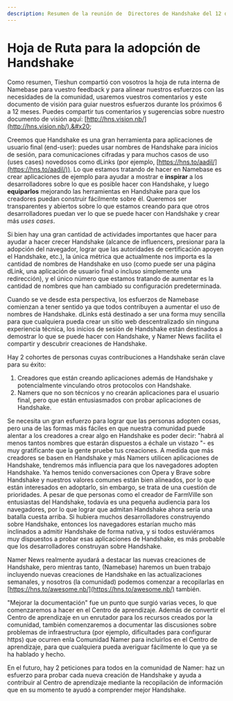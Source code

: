 ```yaml
---
description: Resumen de la reunión de  Directores de Handshake del 12 de noviembre de 2020
---
```


# Hoja de Ruta para la adopción de Handshake

Como resumen, Tieshun compartió con vosotros la hoja de ruta interna de Namebase para vuestro feedback y para alinear nuestros esfuerzos con las necesidades de la comunidad, usaremos vuestros comentarios y este documento de visión para guiar nuestros esfuerzos durante los próximos 6 a 12 meses. Puedes compartir tus comentarios y sugerencias sobre nuestro documento de visión aquí: [http://hns.vision.nb/](http://hns.vision.nb/).&#x20;

Creemos que Handshake es una gran herramienta para aplicaciones de usuario final (end-user): puedes usar nombres de Handshake para inicios de sesión, para comunicaciones cifradas y para muchos casos de uso (uses cases) novedosos como dLinks (por ejemplo, [https://hns.to/aadil/](https://hns.to/aadil/)). Lo que estamos tratando de hacer en Namebase es crear aplicaciones de ejemplo para ayudar a mostrar e **inspirar** a los desarrolladores sobre lo que es posible hacer con Handshake, y luego **equiparlos** mejorando las herramientas en Handshake para que los creadores puedan construir fácilmente sobre él. Queremos ser transparentes y abiertos sobre lo que estamos creando para que otros desarrolladores puedan ver lo que se puede hacer con Handshake y crear más _uses cases_.&#x20;

Si bien hay una gran cantidad de actividades importantes que hacer para ayudar a hacer crecer Handshake (alcance de influencers, presionar para la adopción del navegador, lograr que las autoridades de certificación apoyen el Handshake, etc.), la única métrica que actualmente nos importa es la cantidad de nombres de Handshake en uso (como puede ser una página dLink, una aplicación de usuario final o incluso simplemente una redirección), y el único número que estamos tratando de aumentar es la cantidad de nombres que  han cambiado  su configuración predeterminada.

Cuando se ve desde esta perspectiva, los esfuerzos de Namebase comienzan a tener sentido ya que todos contribuyen a aumentar el uso de nombres de Handshake. dLinks está destinado a ser una forma muy sencilla para que cualquiera pueda crear un sitio web descentralizado sin ninguna experiencia técnica, los inicios de sesión de Handshake están destinados a demostrar lo que se puede hacer con Handshake, y Namer News facilita el compartir y descubrir creaciones de Handshake.

&#x20;Hay 2 cohortes de personas cuyas contribuciones a Handshake serán clave para su éxito:&#x20;

1. Creadores que están creando aplicaciones además de Handshake y potencialmente vinculando otros protocolos con Handshake.
2. Namers que no son técnicos y no crearán aplicaciones para el usuario final, pero que están entusiasmados con probar aplicaciones de Handshake.

Se necesita un gran esfuerzo para lograr que las personas adopten cosas, pero una de las formas más fáciles en que nuestra comunidad puede alentar a los creadores a crear algo en Handshake es poder decir: "habrá al menos tantos nombres que estarán dispuestos a échale un vistazo "- es muy gratificante que la gente pruebe tus creaciones. A medida que más creadores se basen en Handshake y más Namers utilicen aplicaciones de Handshake, tendremos más influencia para que los navegadores adopten Handshake. Ya hemos tenido conversaciones con Opera y Brave sobre Handshake y nuestros valores comunes están bien alineados, por lo que están interesados ​​en adoptarlo, sin embargo, se trata de una cuestión de prioridades. A pesar de que personas como el creador de FarmVille son entusiastas del Handshake, todavía es una pequeña audiencia para los navegadores, por lo que lograr que admitan Handshake ahora sería una batalla cuesta arriba. Si hubiera muchos desarrolladores construyendo sobre Handshake, entonces los navegadores estarían mucho más inclinados a admitir Handshake de forma nativa, y si todos estuviéramos muy dispuestos a probar esas aplicaciones de Handshake, es más probable que los desarrolladores construyan sobre Handshake.

&#x20;Namer News realmente ayudará a destacar las nuevas creaciones de Handshake, pero mientras tanto, (Namebase) haremos un buen trabajo incluyendo nuevas creaciones de Handshake en las actualizaciones semanales, y nosotros (la comunidad) podemos comenzar a recopilarlas en [https://hns.to/awesome.nb/](https://hns.to/awesome.nb/) también.

"Mejorar la documentación" fue un punto que surgió varias veces, lo que comenzaremos a hacer en el Centro de aprendizaje. Además de convertir el Centro de aprendizaje en un enrutador para los recursos creados por la comunidad, también comenzaremos a documentar las discusiones sobre problemas de infraestructura (por ejemplo, dificultades para configurar https) que ocurren enla Comunidad Namer para incluirlos en el Centro de aprendizaje, para que cualquiera pueda averiguar fácilmente lo que ya se ha hablado y  hecho.&#x20;

En el futuro, hay 2 peticiones para todos en la comunidad de Namer: haz un esfuerzo para probar cada nueva creación de Handshake y ayuda a contribuir al Centro de aprendizaje mediante la recopilación de información que en su momento te ayudó a comprender mejor  Handshake.
